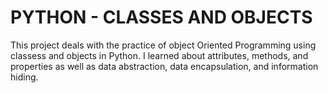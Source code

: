 # PYTHON - CLASSES AND OBJECTS
This project deals with the practice of object Oriented Programming using classess and objects in Python.
I learned about attributes, methods, and properties as well as data abstraction, data encapsulation, and information hiding.
